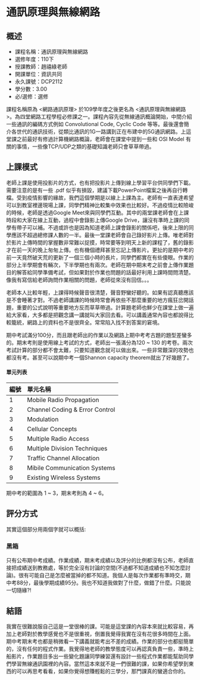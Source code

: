 # 通訊原理與無線網路
## 概述
- 課程名稱：通訊原理與無線網路
- 選修年度：110下
- 授課教師：趙禧綠老師
- 開課單位：資訊共同     
- 永久課號：DCP2112
- 學分數：3.00
- 必/選修：選修

課程名稱原為 <網路通訊原理> 於109學年度之後更名為 <通訊原理與無線網路>。為四堂網路工程學程必修課之一。課程內容先從無線通訊概論開始，中間介紹一些通訊的編碼方式例如 Convolutional Code, Cyclic Code 等等。最後還會簡介各世代的通訊技術，從類比通訊的1G一路講到正在布建中的5G通訊網路。上這堂課之前最好有修過計算機網路概論，老師會在課堂中提到一些和 OSI Model 有關的事情，一些像TCP/UDP之類的基礎知識老師只會草草帶過。

## 上課模式

老師上課是使用投影片的方式，也有把投影片上傳到線上學習平台供同學們下載。需要注意的是有一些 .pdf 似乎有損毀，建議下載PowerPoint檔案之後再自行轉檔。受到疫情影響的緣故，我們這個學期是以線上上課為主。老師有一直表達希望可以到教室裡邊現場上課，同學們精神比較集中效果也比較好。不過疫情比較險峻的時候，老師是透過Google Meet來與同學們互動。其中的兩堂課老師會在上課時段和大家在線上互動，過程中會錄影上傳Google Drive，讓沒有準時上課的同學有帶子可以補。不過或許也是因為知道老師上課會錄影的關係吧，後來上限的同學應該不超過總修課人數的一半。最後一堂課老師會自己錄好影片上傳。唯老師對於影片上傳時間的掌握數非常難以捉摸，時常要等到明天上新的課程了，舊的錄影才在前一天的晚上匆匆上傳。也有機個禮拜甚至忘記上傳影片。更扯的是期中考的前一天竟然破天荒的更新了一個三個小時的長片，同學們都實在有些傻眼。作業的部分上半學期會有輛次，下半學期也有兩次。老師在期中期末考之前會上傳作業題目的解答給同學準備考試，但如果對於作業也問題的話最好利用上課時間問清楚。像我有寫信給老師詢問作業相關的問題，老師從來沒有回信。。。

老師本人比較年輕，上課得時候聲音很清楚，聲音野蠻好聽的。如果有認真聽應該是不會睡著才對。不過老師講課的時候時常會再依些不那麼重要的地方瘋狂岔開話題，重要的公式說明等重要地方反而草草帶過。計算題老師也鮮少在課堂上做一遍給大家看，大多都是把觀念講一講就叫大家回去看。可以講義通常內容也都說得比較籠統，網路上的資料也不是很齊全。常常陷入找不到答案的窘境。

期中考試滿分100分，而且跟老師出的作業以及網路上期中考考古題的題型差蠻多的。期末考則是使用線上考試的方式，老師出一張滿分為120 ~ 130 的考卷。兩次考試計算的部分都不會太難，只要知道觀念就可以做出來。一些非常艱深的攻勢也都沒有考。甚至可以說期中考一個Shannon capacity theorem就出了好幾題了。
#### 單元列表

編號 | 單元名稱
--------|:-----
1|Mobile Radio Propagation
2|Channel Coding & Error Control
3|Modulation
4|Cellular Concepts
5|Multiple Radio Access
6|Multiple Division Techniques
7|Traffic Channel Allocation
8|Mibile Communication Systems
9|Existing Wireless Systems

期中考的範圍為 1 ~ 3，期末考則為 4 ~ 6。
## 評分方式

其實這個部分用兩個字就可以概括: 

### 黑箱

只有公布期中考成績。作業成績，期末考成績以及評分的比例都沒有公布，老師直接把成績送到教務處，等於完全沒有討論的空間(不過都不知道成績也不知怎麼討論)。很有可能自己是怎麼被當掉的都不知道。我個人是每次作業都有準時交，期中考88分，最後學期成績95分。我也不知道我做對了什麼，做錯了什麼。只能說一切隨緣?!

## 結語
我實在很難說服自己這是一堂很棒的課。可能是這堂課的內容本來就比較容易，再加上老師對於教學感覺也不是很重視，倒置我覺得我實在沒有花很多時間在上面。期中考期末考也都是稍微看一下講義就能考出不差的成績。作業的部分也都挺簡單的，沒有任何的程式作業。我覺得地老師的教學態度可以再認真負責一些，準時上船影片，作業題目多出一些變化題讓同學練習還有設計一些程式作業都能幫助同學們學習無線通訊園裡的內容。當然這本來就不是一們很難的課，如果你希望學到東西的可以再思考看看，如果你覺得想賺輕鬆的三學分，那門課真的蠻適合你的。

